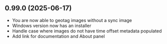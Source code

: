 ## 0.99.0 (2025-06-17)

- You are now able to geotag images without a sync image
- Windows version now has an installer
- Handle case where images do not have time offset metadata populated
- Add link for documentation and About panel